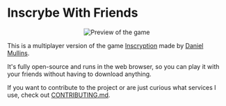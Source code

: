 # Inscrybe With Friends

<div style="text-align:center">
  <img
    alt="Preview of the game"
    src="https://cdn.discordapp.com/attachments/637119506690474004/1157087334412587092/image.png"
  >
</div>

This is a multiplayer version of the game [Inscryption](https://www.inscryption.com/) made by [Daniel Mullins](https://twitter.com/dmullinsgames).

It's fully open-source and runs in the web browser, so you can play it with your friends without having to download anything.

If you want to contribute to the project or are just curious what services I use, check out [CONTRIBUTING.md](./CONTRIBUTING.md).
